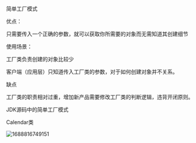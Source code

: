 简单工厂模式

优点：

只需要传入一个正确的参数，就可以获取你所需要的对象而无需知道其创建细节



使用场景：

工厂类负责创建的对象比较少

客户端（应用层）只知道传入工厂类的参数，对于如何创建对象并不关系。



缺点

工厂类的职责相对过重，增加新产品需要修改工厂类的判断逻辑，违背开闭原则。



JDK源码中的简单工厂模式

Calendar类

![1688816749151](C:\Users\安沛航\AppData\Roaming\Typora\typora-user-images\1688816749151.png)   





